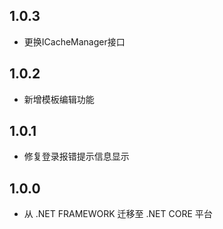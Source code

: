 ## 1.0.3
* 更换ICacheManager接口

## 1.0.2
* 新增模板编辑功能

## 1.0.1
* 修复登录报错提示信息显示

## 1.0.0
* 从 .NET FRAMEWORK 迁移至 .NET CORE 平台